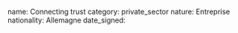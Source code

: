 name: Connecting trust
category: private_sector
nature:  Entreprise
nationality: Allemagne
date_signed:
    